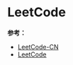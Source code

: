 # LeetCode

**参考：**

- [LeetCode-CN](https://leetcode-cn.com/) 
- [LeetCode](https://leetcode.com/) 



